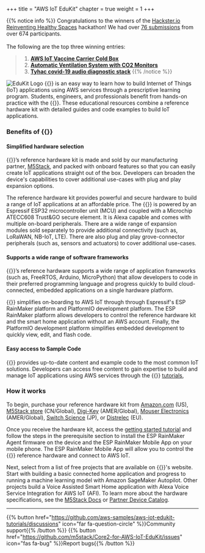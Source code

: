 +++
title = "AWS IoT EduKit"
chapter = true
weight = 1
+++

{{% notice info %}}
Congratulations to the winners of the [Hackster.io Reinventing Healthy Spaces](https://www.hackster.io/contests/Healthy-Spaces-with-AWS) hackathon! We had over [76 submissions](https://www.hackster.io/contests/Healthy-Spaces-with-AWS/submissions#challengeNav) from over 674 participants.<br><br>
The following are the top three winning entries:
> 1. **[AWS IoT Vaccine Carrier Cold Box](https://www.hackster.io/mtrobregado/aws-iot-vaccine-carrier-cold-box-9c7fba)**
> 1. **[Automatic Ventilation System with CO2 Monitors](https://www.hackster.io/stevekasuya/automatic-ventilation-system-with-co2-monitors-b301f8)**
> 1. **[Tyhac covid-19 audio diagnostic stack](https://www.hackster.io/mick20/tyhac-covid-19-audio-diagnostic-stack-9d5455)**
{{% /notice %}}

![EduKit Logo](AWS_IoT_EduKIt_Logo-320px_193px.png)
{{<awsEdukit-long-en>}} is an easy way to learn how to build Internet of Things (IoT) applications using AWS services through a prescriptive learning program. Students, engineers, and professionals benefit from hands-on practice with the {{<awsEdukit-short-en>}}. These educational resources combine a reference hardware kit with detailed guides and code examples to build IoT applications.

### Benefits of {{<awsEdukit-short-en>}}
#### Simplified hardware selection
{{<awsEdukit-short-en>}}’s reference hardware kit is made and sold by our manufacturing partner, [M5Stack](https://m5stack.com/), and packed with onboard features so that you can easily create IoT applications straight out of the box. Developers can broaden the device's capabilities to cover additional use-cases with plug and play expansion options.

The reference hardware kit provides powerful and secure hardware to build a range of IoT applications at an affordable price. The {{<awsEdukit-short-en>}} is powered by an Espressif ESP32 microcontroller unit (MCU) and coupled with a Microchip ATECC608 Trust&GO secure element. It is Alexa capable and comes with multiple on-board peripherals. There are a wide range of expansion modules sold separately to provide additional connectivity (such as, LoRaWAN, NB-IoT, LTE). There are also plug and play grove-connector peripherals (such as, sensors and actuators) to cover additional use-cases.

#### Supports a wide range of software frameworks
{{<awsEdukit-short-en>}}’s reference hardware supports a wide range of application frameworks (such as, FreeRTOS, Arduino, MicroPython) that allow developers to code in their preferred programming language and progress quickly to build cloud-connected, embedded applications on a single hardware platform.

{{<awsEdukit-short-en>}} simplifies on-boarding to AWS IoT through through Espressif's ESP RainMaker platform and PlatformIO development platform. The ESP RainMaker platform allows developers to control the reference hardware kit and the smart home application without an AWS account. Finally, the PlatformIO development platform simplifies embedded development to quickly view, edit, and flash code.

#### Easy access to Sample Code
{{<awsEdukit-short-en>}} provides up-to-date content and example code to the most common IoT solutions. Developers can access free content to gain expertise to build and manage IoT applications using AWS services through the {{<awsEdukit-short-en>}} [tutorials](https://edukit.workshop.aws/en/getting-started.html),

### How it works
To begin, purchase your reference hardware kit from [Amazon.com](https://www.amazon.com/dp/B08VGRZYJR/) (US), [M5Stack store](https://m5stack.com/products/m5stack-core2-esp32-iot-development-kit-for-aws-iot-edukit) (CN/Global), [Digi-Key](https://www.digikey.com/en/products/detail/m5stack-technology-co-ltd/K010-AWS/13562927) (AMER/Global), [Mouser Electronics](https://www.mouser.com/ProductDetail/M5Stack/K010-AWS?qs=%2Fha2pyFaduh2vnlTOLWOXVDYhV94RvwKuua4BUEreQw%3D) (AMER/Global), [Switch Science](https://www.switch-science.com/catalog/6784/) (JP), or [Distrelec](https://www.distrelec.biz/en/esp32-m5core2-iot-development-kit-for-aws-iot-edukit-m5stack-k010-aws/p/30196462) (EU).

Once you receive the hardware kit, access the [getting started tutorial](https://edukit.workshop.aws/en/getting-started.html) and follow the steps in the prerequisite section to install the ESP RainMaker Agent firmware on the device and the ESP RainMaker Mobile App on your mobile phone. The ESP RainMaker Mobile App will allow you to control the {{<awsEdukit-short-en>}} reference hardware and connect to AWS IoT. 

Next, select from a list of free projects that are available on {{<awsEdukit-short-en>}}'s website. Start with building a basic connected home application and progress to running a machine learning model with Amazon SageMaker Autopilot. Other projects build a Voice Assisted Smart Home application with Alexa Voice Service Integration for AWS IoT (AFI). To learn more about the hardware specifications, see the [M5Stack Docs](https://docs.m5stack.com/#/en/core/core2_for_aws) or [Partner Device Catalog](https://devices.amazonaws.com/detail/a3G0h000007djMLEAY).

---
{{% button href="https://github.com/aws-samples/aws-iot-edukit-tutorials/discussions" icon="far fa-question-circle" %}}Community support{{% /button %}} {{% button href="https://github.com/m5stack/Core2-for-AWS-IoT-EduKit/issues" icon="fas fa-bug" %}}Report bugs{{% /button %}}